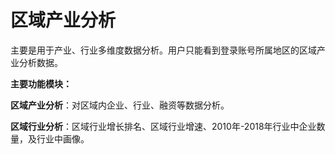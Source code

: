 # 区域产业分析

主要是用于产业、行业多维度数据分析。用户只能看到登录账号所属地区的区域产业分析数据。

**主要功能模块：**

**区域产业分析**：对区域内企业、行业、融资等数据分析。

**区域行业分析**：区域行业增长排名、区域行业增速、2010年-2018年行业中企业数量，及行业中画像。

